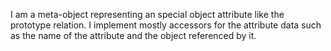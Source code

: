 I am a meta-object representing an special object attribute like the prototype relation. I implement mostly accessors for the attribute data such as the name of the attribute and the object referenced by it.